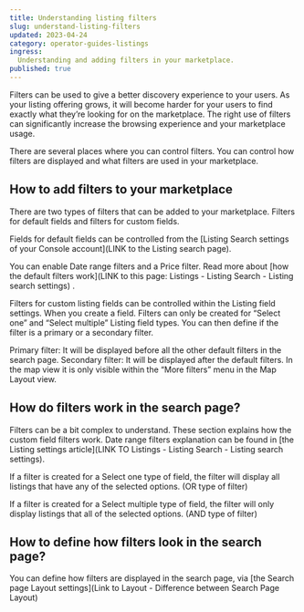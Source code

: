 ```yaml
---
title: Understanding listing filters
slug: understand-listing-filters
updated: 2023-04-24
category: operator-guides-listings
ingress:
  Understanding and adding filters in your marketplace.
published: true
---
```



Filters can be used to give a better discovery experience to your users. As your listing offering grows, it will become harder for your users to find exactly what they’re looking for on the marketplace. The right use of filters can significantly increase the browsing experience and your marketplace usage. 

There are several places where you can control filters. You can control how filters are displayed and what filters are used in your marketplace. 

## How to add filters to your marketplace
There are two types of filters that can be added to your marketplace. Filters for default fields and filters for custom fields. 

Fields for default fields can be controlled from the [Listing Search settings of your Console account](LINK to the Listing search page). 

You can enable Date range filters and a Price filter. Read more about [how the default filters work](LINK to this page: Listings - Listing Search - Listing search settings) .

Filters for custom listing fields can be controlled within the Listing field settings. When you create a field. Filters can only be created for “Select one” and “Select multiple” Listing field types. You can then define if the filter is a primary or a secondary filter. 

Primary filter: It will be displayed before all the other default filters in the search page.
Secondary filter: It will be displayed after the default filters. In the map view it is only visible within the “More filters” menu in the Map Layout view.

## How do filters work in the search page?
Filters can be a bit complex to understand. These section explains how the custom field filters work. Date range filters explanation can be found in [the Listing settings article](LINK TO Listings - Listing Search - Listing search settings). 

If a filter is created for a Select one type of field, the filter will display all listings that have any of the selected options. (OR type of filter)

If a filter is created for a Select multiple type of field, the filter will only display listings that all of the selected options.  (AND type of filter)

## How to define how filters look in the search page?
You can define how filters are displayed in the search page, via [the Search page Layout settings](Link to Layout - Difference between Search Page Layout)




